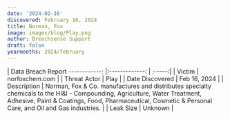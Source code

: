 ```yaml
---
date: '2024-02-16'
discovered: February 16, 2024
title: Norman, Fox
image: images/blog/Play.png
author: Breachsense Support
draft: false
yearmonths: 2024/february
---
```



| Data Breach Report
------------:     |:-------------:    | :-----:|
| Victim      | norfoxchem.com      | 
| Threat Actor      | Play      | 
| Date Discovered      | Feb 16, 2024      | 
| Description      | Norman, Fox & Co. manufactures and distributes specialty chemicals to the HI&I - Compounding, Agriculture, Water Treatment, Adhesive, Paint & Coatings, Food, Pharmaceutical, Cosmetic & Personal Care, and Oil and Gas industries.      | 
| Leak Size      | Unknown      | 

